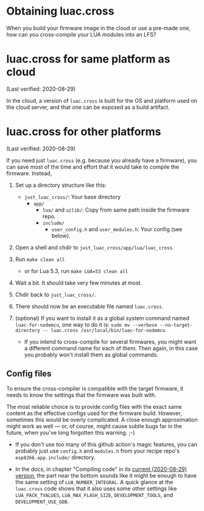 ﻿
Obtaining luac.cross
====================

When you build your firmware image in the cloud or use a pre-made one,
how can you cross-compile your LUA modules into an LFS?


luac.cross for same platform as cloud
=====================================

(Last verified: 2020-08-29)

In the cloud, a version of `luac.cross` is built for the OS and platform
used on the cloud server, and that one can be exposed as a build artifact.


luac.cross for other platforms
==============================

(Last verified: 2020-08-29)

If you need just `luac.cross` (e.g. because you already have a firmware),
you can save most of the time and effort that it would take to compile
the firmware. Instead,


1.  Set up a directory structure like this:

    * `just_luac_cross/`: Your base directory
      * `app/`
        * `lua/` and `uzlib/`: Copy from same path inside the firmware repo.
        * `include/`
          * `user_config.h` and `user_modules.h`: Your config (see below).

1.  Open a shell and chdir to `just_luac_cross/app/lua/luac_cross`.
1.  Run `make clean all`
    * or for Lua 5.3, run `make LUA=53 clean all`
1.  Wait a bit. It should take very few minutes at most.
1.  Chdir back to `just_luac_cross/`.
1.  There should now be an executable file named `luac.cross`.
1.  (optional) If you want to install it as a global system command named
    `luac-for-nodemcu`, one way to do it is:
    `sudo mv --verbose --no-target-directory -- luac.cross /usr/local/bin/luac-for-nodemcu`
    * If you intend to cross-compile for several firmwares, you might want a
      different command name for each of them. Then again, in this case you
      probably won't install them as global commands.


Config files
------------

To ensure the cross-compiler is compatible with the target firmware,
it needs to know the settings that the firmware was built with.

The most reliable choice is to provide config files with the exact same
content as the effective configs used for the firmware build.
However, sometimes this would be overly complicated. A close enough
approximation might work as well — or, of course, might cause subtle bugs
far in the future, when you've long forgotten this warning. ;-)

* If you don't use too many of this github action's magic features, you can
  probably just use `config.h` and `modules.h` from your recipe repo's
  `esp8266.app.include/` directory.

* In the docs, in chapter "Compiling code" in its
  [current (2020-08-29) version][docs-compile-87030a8],
  the part near the bottom sounds like it might be enough to have the same
  setting of `LUA_NUMBER_INTEGRAL`.
  A quick glance at the `luac.cross` code shows that it also uses some other
  settings like `LUA_PACK_TVALUES`, `LUA_MAX_FLASH_SIZE`,
  `DEVELOPMENT_TOOLS`, and `DEVELOPMENT_USE_GDB`.








  [docs-compile-87030a8]: https://github.com/nodemcu/nodemcu-firmware/blob/87030a87ea545ac2bee8fa3787b7828b4e856227/docs/compiling.md
